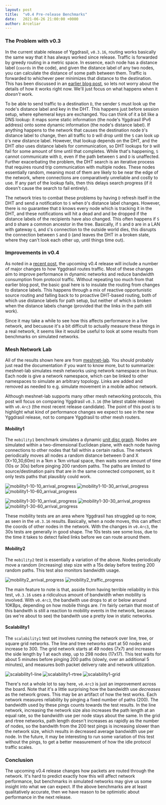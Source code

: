 ```yaml
---
layout: post
title:  "v0.4 Pre-release Benchmarks"
date:   2021-06-26 21:00:00 +0000
author: Arceliar
---
```


### The Problem with v0.3

In the current stable release of Yggdrasil, `v0.3.16`, routing works basically the same way that it has always worked since release. Traffic is forwarded by greedy routing in a metric space. In essence, each node has a distance label (`coords` in the code), and given the distance label of any two nodes, you can calculate the distance of some path between them. Traffic is forwarded to whichever peer minimizes that distance to the destination. This has been discussed in an [earlier blog post](2018-07-17-world-tree.md), so lets not worry about the details of how it works right now. We'll just focus on what happens when it *doesn't* work.

To be able to send traffic to a destination `D`, the sender `S` must look up the node's distance label and key in the DHT. This happens just before session setup, where ephemeral keys are exchanged. You can think of it a bit like a DNS lookup: it maps some static information (the node's Yggdrasil IPv6 address) onto some dynamic information (the node's distance label). If anything happens to the network that causes the destination node `D`'s distance label to change, then all traffic to `D` will drop until the `S` can look up `D`'s new distance label. However, that lookup depends on the DHT, and the DHT *also* uses distance labels for communication, so DHT lookups for `D` will fail for some amount of time until that completes. While that's happening, `S` cannot communicate with `D`, even if the path between `S` and `D` is unaffected. Further exacerbating the problem, the DHT search is an iterative process that requires round trip communication with multiple nodes. These nodes essentially random, meaning most of them are likely to be near the edge of the network, where connections are comparatively unreliable and costly to use. If any part of the lookup fails, then this delays search progress (if it doesn't cause the search to fail entirely).

The network tries to combat these problems by having `D` refresh itself in the DHT and send a notification to `S` when `D`'s distance label changes. However, there is no guarantee that `D` knows every node which is tracking it in the DHT, and these notifications will hit a dead and and be dropped if the distance labels of the recipients have also changed. This often happens if `S` and `D` share a common ancestor in the tree. Basically, if `S` and `D` are in a LAN with gateway `G`, and `G`'s connection to the outside world dies, this disrupts the connection between `S` and `D` (and leaves the DHT in a broken state, where they can't look each other up, until things time out).

### Improvements in v0.4

As noted in a [recent post](2021-06-19-preparing-for-v0-4.md), the upcoming v0.4 release will include a number of major changes to how Yggdrasil routes traffic.
Most of these changes aim to improve performance in dynamic networks and reduce bandwidth consumption from protocol traffic.
Without repeating too much from that earlier blog post, the basic goal here is to insulate the routing from changes to distance labels.
This happens through a mix of reactive opportunistic source routing and falling back to to proactive DHT-based routing, both of which use distance labels for path setup, but neither of which is broken when the distance labels change (provided that the links in the path still work).

Since it may take a while to see how this affects performance in a live network, and becuause it's a bit difficult to actually measure these things in a real network, it seems like it would be useful to look at some results from benchmarks on simulated networks.

### Mesh Network Lab

All of the results shown here are from [meshnet-lab](https://github.com/mwarning/meshnet-lab). You should probably just read the documentation if you want to know more, but to summarize: meshnet-lab simulates mesh networks using network namespace on linux. Each node is give a network namespace, which can be linked to other namespaces to simulate an arbitrary topology. Links are added and removed as needed to e.g. simulate movement in a mobile adhoc network.

Although meshnet-lab supports many other mesh networking protocols, this post will focus on comparing Yggdrasil `v0.3.16` (the latest stable release) with `v0.4rc3` (the most recent release candidate). The point of this post is to highlight what kind of performance changes we expect to see in the new Yggdrasil release, not to compare Yggdrasil to other mesh routers.

#### Mobility1

The `mobility1` benchmark simulates a dynamic [unit disc graph](https://en.wikipedia.org/wiki/Unit_disk_graph). Nodes are simulated within a two-dimensional Euclidean plane, with each node having connections to other nodes that fall within a certain radius. The network periodically moves all nodes a random distance between 0 and X (X=10,30,60m) in a 1km x 1km virtual space, then waits some amount of time (10s or 30s) before pinging 200 random paths. The paths are limited to source/destination pairs that are in the same connected component, so it only tests paths that plausibly could work.

![mobility1-10-10_arrival_progress](/assets/images/2021-06-26/mobility1-10-10_arrival_progress.svg)
![mobility1-10-30_arrival_progress](/assets/images/2021-06-26/mobility1-10-30_arrival_progress.svg)
![mobility1-10-60_arrival_progress](/assets/images/2021-06-26/mobility1-10-60_arrival_progress.svg)

![mobility1-30-10_arrival_progress](/assets/images/2021-06-26/mobility1-30-10_arrival_progress.svg)
![mobility1-30-30_arrival_progress](/assets/images/2021-06-26/mobility1-30-30_arrival_progress.svg)
![mobility1-30-60_arrival_progress](/assets/images/2021-06-26/mobility1-30-60_arrival_progress.svg)

These mobility tests are an area where Yggdrasil has struggled up to now, as seen in the `v0.3.16` results. Basically, when a node moves, this can affect the coords of other nodes in the network. With the changes in `v0.4rc3`, the 30s tests are generally in good shape. The 10s tests see some loss, due to the time it takes to detect failed links before we can route around them.

#### Mobility2

The `mobility2` test is essentially a variation of the above. Nodes periodically move a random (increasing) step size with a 15s delay before testing 200 random paths. This test also monitors bandwidth usage.

![mobility2_arrival_progress](/assets/images/2021-06-26/mobility2_arrival_progress.svg)
![mobility2_traffic_progress](/assets/images/2021-06-26/mobility2_traffic_progress.svg)

The main feature to note is that, asside from having terrible reliability in this test, `v0.3.16` uses a ridiculous amount of bandwidth when mobility is involved. With `v0.4rc3`, the bandwith use drops to at or below around 10KBps, depending on how mobile things are. I'm fairly certain that most of this bandwith is still a reaction to mobility events in the network, because (as we're about to see) the bandwith use a pretty low in static networks.

#### Scalability1

The `scalability1` test set involves running the network over line, tree, or square grid networks. The line and tree networks start at 50 nodes and increase to 300. The grid network starts at 49 nodes (7x7) and increases the side length by 1 at each step, up to 298 nodes (17x17). This test waits for about 5 minutes before pinging 200 paths (slowly, over an additional 5 minutes), and measures both packet delivery rate and network utilization.

![scalability1-line](/assets/images/2021-06-26/scalability1-line.svg)
![scalability1-rtree](/assets/images/2021-06-26/scalability1-rtree.svg)
![scalability1-grid](/assets/images/2021-06-26/scalability1-grid4.svg)

There's not a whole lot to say here, `v0.4rc3` is just an improvement across the board. Note that it's a little surprising how the bandwidth use *decreases* as the network grows. This may be an artifact of how the test works. Each network measures reliability by pinging a fixed number of paths (200). The bandwidth used by these pings counts towards the test results. In the line network, increasing the network size also increases the path length at an equal rate, so the bandwidth use per node stays about the same. In the grid and rtree networks, path length doesn't increases as rapidly as the number of nodes, so the bandwith from the 200 test pings is increasing slower than the network size, which results in decreased average bandwidth use per node. In the future, it may be interesting to run some variation of this test without the pings, to get a better measurement of how the idle protocol traffic scales.

### Conclusion

The upcoming v0.4 release changes how packets are routed through the network. It's hard to predict exactly how this will affect network performance, but benchmarks in simulated networks may give us some insight into what we can expect. If the above benchmarks are at least qualitatively accurate, then we have reason to be optimistic about performance in the next release.

